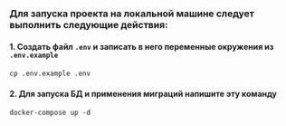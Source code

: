 ### Для запуска проекта на локальной машине следует выполнить следующие действия:

#### 1. Создать  файл `.env` и записать в него переменные окружения из `.env.example`
```
cp .env.example .env
```
#### 2. Для запуска БД и применения миграций напишите эту команду
```
docker-compose up -d
```